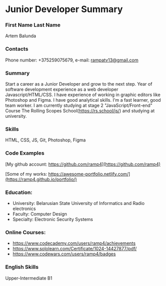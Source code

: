 # Junior Developer Summary

### First Name Last Name

Artem Balunda

### Contacts

Phone number: +375259075679, e-mail: rampatv13@gmail.com

### Summary

Start a career as a Junior Developer and grow to the next step. Year of software development experience as a web developer Javascript/HTML/CSS. I have experience of working in graphic editors like Photoshop and Figma. I have good analytical skills. I'm a fast learner, good team worker. I am currently studying at stage 2 "JavaScript/Front-end" Course The Rolling Scopes School(https://rs.school/js/) and studying at university.

### Skills

HTML, CSS, JS, Git, Photoshop, Figma

### Code Examples

[My github account: https://github.com/ramp4](https://github.com/ramp4)


[Some of my works: https://awesome-portfolio.netlify.com/](https://ramp4.github.io/portfolio/)




### Education:

- University: Belarusian State University of Informatics and Radio electronics
- Faculty: Computer Design
- Specialty: Electronic Security Systems

### Online Courses:

- https://www.codecademy.com/users/ramp4/achievements
- https://www.sololearn.com/Certificate/1024-14427877/pdf/
- https://www.codewars.com/users/ramp4/badges

### English Skills

Upper-Intermediate B1
